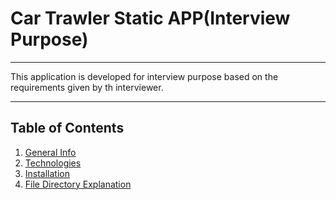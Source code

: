 # Car Trawler Static APP(Interview Purpose)
***
This application is developed for interview purpose based on the requirements given by th interviewer.

***

## Table of Contents
1. [General Info](#general-info)
2. [Technologies](#technologies)
3. [Installation](#installation)
4. [File Directory Explanation](#file-directory)
